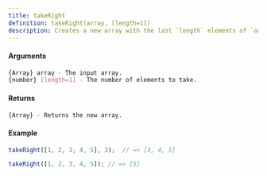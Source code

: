 ```yaml
---
title: takeRight
definition: takeRight(array, [length=1])
description: Creates a new array with the last `length` elements of `array`.
---
```



#### Arguments


```bash
{Array} array - The input array.
{number} [length=1] - The number of elements to take.
```


#### Returns


```bash
{Array} - Returns the new array.
```


#### Example


```ts
takeRight([1, 2, 3, 4, 5], 3);  // => [3, 4, 5]

takeRight([1, 2, 3, 4, 5]); // => [5]
```